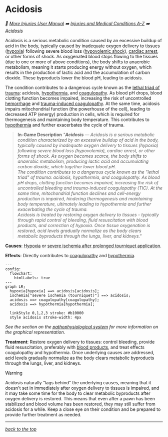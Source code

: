 # Acidosis

<!-- @generate_breadcrumb_trail {"template": "_:file_folder: {0}_", "connector": " :arrow_right: "} -->
_:file_folder: [More Injuries User Manual](/docs/wiki/README.md) :arrow_right: [Injuries and Medical Conditions A-Z](/docs/wiki/injuries/README.md) :arrow_right: [Acidosis](/docs/wiki/injuries/acidosis.md)_
<!-- @end_generated_block -->

Acidosis is a serious metabolic condition caused by an excessive buildup of acid in the body, typically caused by inadequate oxygen delivery to tissues ([hypoxia](/docs/wiki/injuries/hypoxia.md)) following severe blood loss ([hypovolemic shock](/docs/wiki/injuries/hypovolemic-shock.md)), [cardiac arrest](/docs/wiki/injuries/cardiac-arrest.md), or other forms of shock. As oxygenated blood stops flowing to the tissues (due to one or more of above conditions), the body shifts to anaerobic metabolism, meaning it starts producing energy without oxygen, which results in the production of lactic acid and the accumulation of carbon dioxide. These byproducts lower the blood pH, leading to acidosis.

The condition contributes to a dangerous cycle known as the [lethal triad of trauma](/docs/wiki/concepts.md#lethal-triad-of-trauma): acidosis, [hypothermia](/docs/wiki/injuries/hypothermia.md), and [coagulopathy](/docs/wiki/injuries/coagulopathy.md). As blood pH drops, blood clotting function becomes impaired, increasing the risk of uncontrolled [hemorrhage](/docs/wiki/injuries/hemorrhage.md) and [trauma-induced coagulopathy](/docs/wiki/injuries/coagulopathy.md). At the same time, acidosis impairs mitochondrial function (the powerhouse of the cell), leading to decreased ATP (energy) production in cells, which is required for thermogenesis and maintaining body temperature. This contributes to [hypothermia](/docs/wiki/injuries/hypothermia.md) and further exacerbates the cycle of trauma.

> **In-Game Description**
> _"**Acidosis** &mdash; Acidosis is a serious metabolic condition characterized by an excessive buildup of acid in the body, typically caused by inadequate oxygen delivery to tissues (hypoxia) following severe blood loss (hypovolemia), cardiac arrest, or other forms of shock. As oxygen becomes scarce, the body shifts to anaerobic metabolism, producing lactic acid and accumulating carbon dioxide, which together lower blood pH.  
> The condition contributes to a dangerous cycle known as the "lethal triad" of trauma: acidosis, hypothermia, and coagulopathy. As blood pH drops, clotting function becomes impaired, increasing the risk of uncontrolled bleeding and trauma-induced coagulopathy (TIC). At the same time, mitochondrial function declines and cell-energy production is impaired, hindering thermogenesis and maintaining body temperature, ultimately leading to hypothermia and further exacerbating the cycle of trauma.  
> Acidosis is treated by restoring oxygen delivery to tissues - typically through rapid control of bleeding, fluid resuscitation with blood products, and correction of hypoxia. Once tissue oxygenation is restored, acid levels gradually normalize as the body clears metabolic byproducts through the lungs, liver, and kidneys."_

**Causes**: [Hypoxia](/docs/wiki/injuries/hypoxia.md) or [severe ischemia after prolonged tourniquet application](/docs/wiki/injuries/ischemia.md#ischemia-tourniquet).

**Effects**: Directly contributes to [coagulopathy](/docs/wiki/injuries/coagulopathy.md) and [hypothermia](/docs/wiki/injuries/hypothermia.md).

```mermaid
---
config:
  flowchart:
    htmlLabels: true
---
graph LR;
  hypoxia[hypoxia] ==> acidosis[acidosis];
  ischemia["severe ischemia (tourniquet)"] ==> acidosis;
  acidosis ==> coagulopathy[coagulopathy];
  acidosis ==> hypothermia[hypothermia];

  linkStyle 0,1,2,3 stroke: #b10000
  style acidosis stroke-width: 4px
```

*See the section on the [pathophysiological system](/docs/wiki/pathophysiological-system.md#pathophysiological-system) for more information on the graphical representation.*

**Treatment**: Restore oxygen delivery to tissues: control bleeding, provide fluid resuscitation, preferably with [blood products](/docs/wiki/medical-devices.md#blood-bag), and treat effects coagulopathy and hypothermia. Once underlying causes are addressed, acid levels gradually normalize as the body clears metabolic byproducts through the lungs, liver, and kidneys.

> [!WARNING]
> Acidosis naturally "lags behind" the underlying causes, meaning that it doesn't set in immediately after oxygen delivery to tissues is impaired, and it may take some time for the body to clear metabolic byproducts after oxygen delivery is restored. This means that even after a pawn has been stabilized and blood volume has been restored, they may still suffer from acidosis for a while. Keep a close eye on their condition and be prepared to provide further treatment as needed.

<!-- @generate_link_to_top {"template": "---\n_[back to the top]({1})_"} -->
---
_[back to the top](#acidosis)_
<!-- @end_generated_block -->
